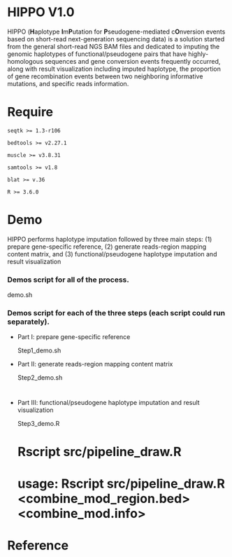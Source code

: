 # HIPPO V1.0

HIPPO (**H**aplotype **I**m**P**utation for **P**seudogene-mediated c**O**nversion events based on short-read next-generation sequencing data) is a solution started from the general short-read NGS BAM files and dedicated to imputing the genomic haplotypes of functional/pseudogene pairs that have highly-homologous sequences and gene conversion events frequently occurred, along with result visualization including imputed haplotype, the proportion of gene recombination events between two neighboring informative mutations, and specific reads information. 


# Require

```seqtk >= 1.3-r106```

```bedtools >= v2.27.1```

```muscle >= v3.8.31```

```samtools >= v1.8```

```blat >= v.36```

```R >= 3.6.0```

# Demo

HIPPO performs haplotype imputation followed by three main steps: (1) prepare gene-specific reference, (2) generate reads-region mapping content matrix, and (3) functional/pseudogene haplotype imputation and result visualization 

### Demos script for all of the process.
demo.sh

### Demos script for each of the three steps (each script could run separately). 

+ Part I: prepare gene-specific reference

  Step1_demo.sh

+ Part II: generate reads-region mapping content matrix

  Step2_demo.sh
  
  # 

+ Part III: functional/pseudogene haplotype imputation and result visualization 

  Step3_demo.R
  
  # Rscript src/pipeline_draw.R
  # usage: Rscript src/pipeline_draw.R <read-region matrix> <combine_mod_region.bed> <combine_mod.info> <interested position> <output pdf file name> <output txt file name>

# Reference

